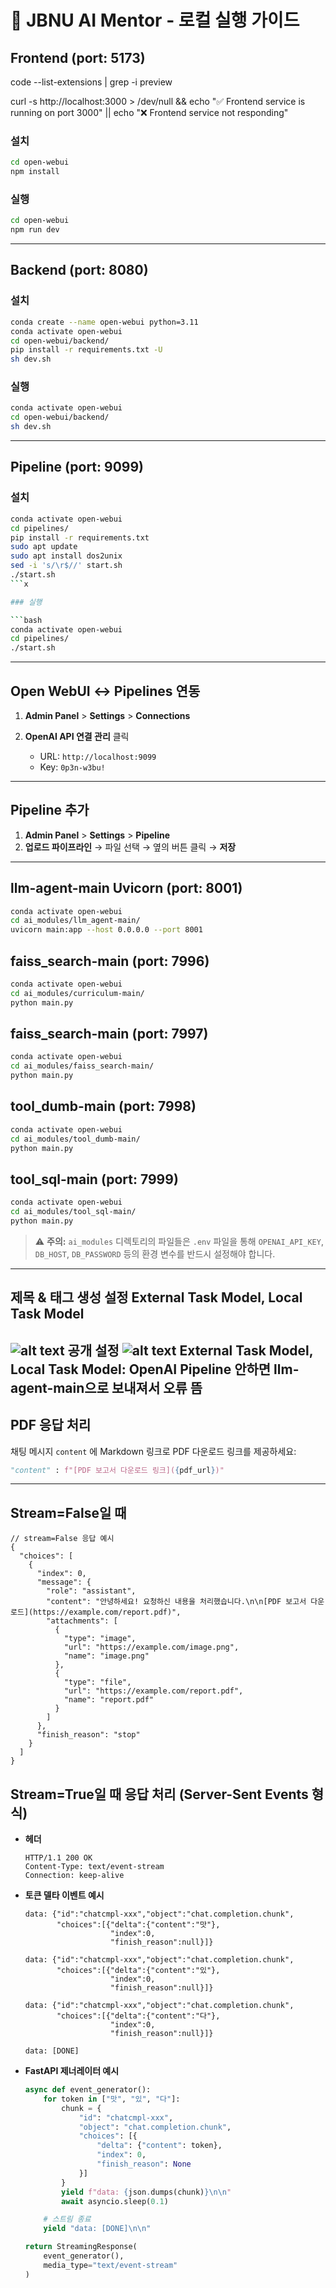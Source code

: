 
# 🤖 JBNU AI Mentor - 로컬 실행 가이드



## Frontend (port: 5173)


code --list-extensions | grep -i preview

curl -s http://localhost:3000 > /dev/null && echo "✅ Frontend service is running on port 3000" || echo "❌ Frontend service not responding"

### 설치
```bash
cd open-webui
npm install
```

### 실행

```bash
cd open-webui
npm run dev
```

---

## Backend (port: 8080)

### 설치

```bash
conda create --name open-webui python=3.11
conda activate open-webui
cd open-webui/backend/
pip install -r requirements.txt -U
sh dev.sh
```

### 실행

```bash
conda activate open-webui
cd open-webui/backend/
sh dev.sh
```

---

## Pipeline (port: 9099)

### 설치

```bash
conda activate open-webui
cd pipelines/
pip install -r requirements.txt
sudo apt update
sudo apt install dos2unix
sed -i 's/\r$//' start.sh
./start.sh
```x

### 실행

```bash
conda activate open-webui
cd pipelines/
./start.sh
```

---

## Open WebUI ↔ Pipelines 연동

1. **Admin Panel** > **Settings** > **Connections**
2. **OpenAI API 연결 관리** 클릭

   * URL: `http://localhost:9099`
   * Key: `0p3n-w3bu!`

---

## Pipeline 추가

1. **Admin Panel** > **Settings** > **Pipeline**
2. **업로드 파이프라인** → 파일 선택 → 옆의 버튼 클릭 → **저장**

---

## llm-agent-main Uvicorn (port: 8001)

```bash
conda activate open-webui
cd ai_modules/llm_agent-main/
uvicorn main:app --host 0.0.0.0 --port 8001
```
## faiss_search-main (port: 7996)

```bash
conda activate open-webui
cd ai_modules/curriculum-main/
python main.py
```
## faiss_search-main (port: 7997)

```bash
conda activate open-webui
cd ai_modules/faiss_search-main/
python main.py
```
## tool_dumb-main (port: 7998)

```bash
conda activate open-webui
cd ai_modules/tool_dumb-main/
python main.py
```
## tool_sql-main (port: 7999)

```bash
conda activate open-webui
cd ai_modules/tool_sql-main/
python main.py
```

> ⚠️ **주의:** `ai_modules` 디렉토리의 파일들은 `.env` 파일을 통해 `OPENAI_API_KEY`, `DB_HOST`, `DB_PASSWORD` 등의 환경 변수를 반드시 설정해야 합니다.


---
## 제목 & 태그 생성 설정 External Task Model, Local Task Model
![alt text](image.png)
공개 설정
![alt text](image-1.png)
External Task Model, Local Task Model: OpenAI Pipeline
안하면 llm-agent-main으로 보내져서 오류 뜸
---
## PDF 응답 처리

채팅 메시지 `content` 에 Markdown 링크로 PDF 다운로드 링크를 제공하세요:

```python
"content" : f"[PDF 보고서 다운로드 링크]({pdf_url})"
```


---
## Stream=False일 때

```jsonc
// stream=False 응답 예시
{
  "choices": [
    {
      "index": 0,
      "message": {
        "role": "assistant",
        "content": "안녕하세요! 요청하신 내용을 처리했습니다.\n\n[PDF 보고서 다운로드](https://example.com/report.pdf)",
        "attachments": [
          {
            "type": "image",
            "url": "https://example.com/image.png",
            "name": "image.png"
          },
          {
            "type": "file",
            "url": "https://example.com/report.pdf",
            "name": "report.pdf"
          }
        ]
      },
      "finish_reason": "stop"
    }
  ]
}
```

## Stream=True일 때 응답 처리 (Server-Sent Events 형식)

* **헤더**

  ```
  HTTP/1.1 200 OK
  Content-Type: text/event-stream
  Connection: keep-alive
  ```

* **토큰 델타 이벤트 예시**

  ```http
  data: {"id":"chatcmpl-xxx","object":"chat.completion.chunk",
         "choices":[{"delta":{"content":"맛"},
                     "index":0,
                     "finish_reason":null}]}

  data: {"id":"chatcmpl-xxx","object":"chat.completion.chunk",
         "choices":[{"delta":{"content":"있"},
                     "index":0,
                     "finish_reason":null}]}

  data: {"id":"chatcmpl-xxx","object":"chat.completion.chunk",
         "choices":[{"delta":{"content":"다"},
                     "index":0,
                     "finish_reason":null}]}

  data: [DONE]
  ```

* **FastAPI 제너레이터 예시**

  ```python
  async def event_generator():
      for token in ["맛", "있", "다"]:
          chunk = {
              "id": "chatcmpl-xxx",
              "object": "chat.completion.chunk",
              "choices": [{
                  "delta": {"content": token},
                  "index": 0,
                  "finish_reason": None
              }]
          }
          yield f"data: {json.dumps(chunk)}\n\n"
          await asyncio.sleep(0.1)

      # 스트림 종료
      yield "data: [DONE]\n\n"
  ```

  ```python
  return StreamingResponse(
      event_generator(),
      media_type="text/event-stream"
  )
  ```



